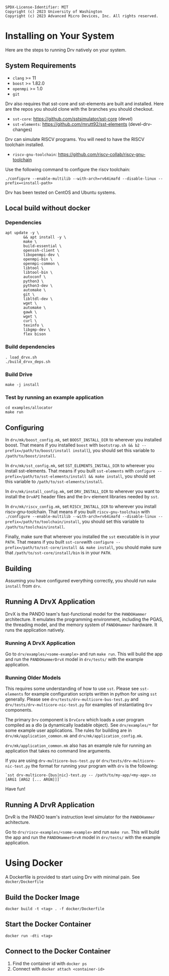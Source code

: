 ```
SPDX-License-Identifier: MIT
Copyright (c) 2023 University of Washington
Copyright (c) 2023 Advanced Micro Devices, Inc. All rights reserved.
```

# Installing on Your System

Here are the steps to running Drv natively on your system.

## System Requirements

- `clang` >= 11
- `boost` >= 1.82.0
- `openmpi` >= 1.0
- `git`

Drv also requires that sst-core and sst-elements are built and installed.
Here are the repos you should clone with the branches you should checkout.

- `sst-core`: https://github.com/sstsimulator/sst-core (devel)
- `sst-elements`: https://github.com/mrutt92/sst-elements (devel-drv-changes)

Drv can simulate RISCV programs. You will need to have the RISCV toolchain installed.

- `riscv-gnu-toolchain`: https://github.com/riscv-collab/riscv-gnu-toolchain

Use the following command to configure the riscv toolchain:

`./configure --enable-multilib --with-arch=rv64imafd --disable-linux --prefix=<install-path>`

Drv has been tested on CentOS and Ubuntu systems.

## Local build without docker

### Dependencies
```
apt update -y \
        && apt install -y \
        make \
        build-essential \
        openssh-client \
        libopenmpi-dev \
        openmpi-bin \
        openmpi-common \
        libtool \
        libtool-bin \
        autoconf \
        python3 \
        python3-dev \
        automake \
        git \
        libltdl-dev \
        wget \
        automake \
        gawk \
        wget \
        curl \
        texinfo \
        libgmp-dev \
        flex bison
```

### Build dependencies

```
. load_drvx.sh
./build_drvx_deps.sh
```

### Build Drive

`make -j install`

### Test by running an example application

```
cd examples/allocator
make run
```

## Configuring

In `drv/mk/boost_config.mk`, set `BOOST_INSTALL_DIR` to wherever you installed boost.
That means if you installed `boost` with `bootstrap.sh && b2 --prefix=/path/to/boost/install install`), you should set this
variable to `/path/to/boost/install`.

In `drv/mk/sst_config.mk`, set `SST_ELEMENTS_INSTALL_DIR` to wherever you install sst-elements.
That means if you built `sst-elements` with `configure --prefix=/path/to/sst-elements/install && make install`, you should
set this variable to `/path/to/sst-elements/install`.

In `drv/mk/install_config.mk`, set `DRV_INSTALL_DIR` to wherever you want to install the `DrvAPI` header files and the `Drv` element
libraries needed by `sst`.

In `drv/mk/riscv_config.mk`, set `RISCV_INSTALL_DIR` to wherever you install riscv-gnu-toolchain.
That means if you built `riscv-gnu-toolchain` with `./configure --enable-multilib --with-arch=rv64imafd --disable-linux --prefix=/path/to/toolchain/install`,
you should set this variable to `/path/to/toolchain/install`.


Finally, make sure that wherever you installed the `sst` executable is in your `PATH`.
That means if you built `sst-core`with `configure --prefix=/path/to/sst-core/install && make install`, you should
make sure that `/path/to/sst-core/install/bin` is in your `PATH`.

## Building

Assuming you have configured everything correctly, you should run `make install` from `drv`.

## Running A DrvX Application

DrvX is the PANDO team's fast-functional model for the `PANDOHammer` architecture.
It emulates the programming environment, including the PGAS, the threading model, and the memory system  of `PANDOHammer` hardware.
It runs the application natively.


### Running A DrvX Application
Go to `drv/examples/<some-example>` and run `make run`. This will build the app and run the `PANDOHammerDrvX` model
in `drv/tests/` with the example application.

### Running Older Models
This requires some understanding of how to use `sst`.
Please see `sst-elements` for example configuration scripts written in python for using `sst` generally.
Please see `drv/tests/drv-multicore-bus-test.py` and `drv/tests/drv-multicore-nic-test.py`
for examples of instantiating `Drv` components.

The primary `Drv` component is `DrvCore` which loads a user program compiled as a dlo (a dynamically loadable object).
See `drv/examples/*` for some example user applications. The rules for building are in `drv/mk/application_common.mk` and
`drv/mk/application_config.mk`.

`drv/mk/application_common.mk` also has an example rule for running an application that takes no command line arguments.

If you are using `drv-multicore-bus-test.py` or `drv/tests/drv-multicore-nic-test.py` the format for running your
program with `drv` is the following:

    `sst drv-multicore-{bus|nic}-test.py -- /path/to/my-app/<my-app>.so [ARG1 [ARG2 [... ARGN]]]`

Have fun!

## Running A DrvR Application

DrvR is the PANDO team's instruction level simulator for the `PANDOHammer` achitecture.

Go to `drv/riscv-examples/<some-example>` and run `make run`. This will build the app and run the `PANDOHammerDrvR` model
in `drv/tests/` with the example application.

# Using Docker

A Dockerfile is provided to start using Drv with minimal pain.
See `docker/Dockerfile`

## Build the Docker Image

`docker build -t <tag> . -f docker/Dockerfile`

## Start the Docker Container
`docker run -dti <tag>`

## Connect to the Docker Container
1. Find the container id with `docker ps`
2. Connect with `docker attach <container-id>`
